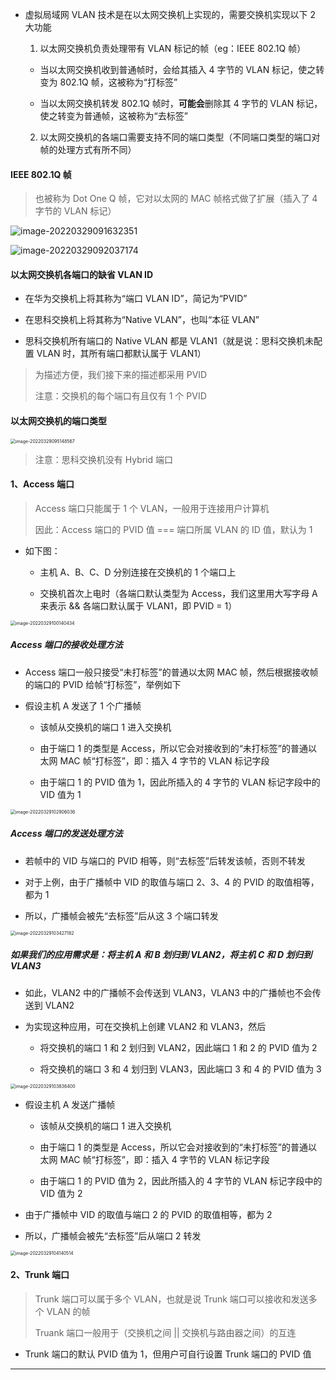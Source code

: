 - 虚拟局域网 VLAN 技术是在以太网交换机上实现的，需要交换机实现以下 2 大功能

  1. 以太网交换机负责处理带有 VLAN 标记的帧（eg：IEEE 802.1Q 帧）

	- 当以太网交换机收到普通帧时，会给其插入 4 字节的 VLAN 标记，使之转变为 802.1Q 帧，这被称为“打标签”

	- 当以太网交换机转发 802.1Q 帧时，**可能会**删除其 4 字节的 VLAN 标记，使之转变为普通帧，这被称为“去标签”

  2. 以太网交换机的各端口需要支持不同的端口类型（不同端口类型的端口对帧的处理方式有所不同）

#### IEEE 802.1Q 帧

> 也被称为 Dot One Q 帧，它对以太网的 MAC 帧格式做了扩展（插入了 4 字节的 VLAN 标记）

![image-20220329091632351](https://aliyun-oss-lpj.oss-cn-qingdao.aliyuncs.com/images/by-picgo/image-20220329091632351.png)

![image-20220329092037174](https://aliyun-oss-lpj.oss-cn-qingdao.aliyuncs.com/images/by-picgo/image-20220329092037174.png)

#### 以太网交换机各端口的缺省 VLAN ID

- 在华为交换机上将其称为“端口 VLAN ID”，简记为“PVID”

- 在思科交换机上将其称为“Native VLAN”，也叫“本征 VLAN”

- 思科交换机所有端口的 Native VLAN 都是 VLAN1（就是说：思科交换机未配置 VLAN 时，其所有端口都默认属于 VLAN1）

> 为描述方便，我们接下来的描述都采用 PVID
> 
> 注意：交换机的每个端口有且仅有 1 个 PVID

#### 以太网交换机的端口类型

<img src="https://aliyun-oss-lpj.oss-cn-qingdao.aliyuncs.com/images/by-picgo/image-20220329095148567.png" alt="image-20220329095148567" style="zoom:50%;" />

> 注意：思科交换机没有 Hybrid 端口

#### 1、Access 端口

> Access 端口只能属于 1 个 VLAN，一般用于连接用户计算机
>
> 因此：Access 端口的 PVID 值 === 端口所属 VLAN 的 ID 值，默认为 1

- 如下图：

	- 主机 A、B、C、D 分别连接在交换机的 1 个端口上

	- 交换机首次上电时（各端口默认类型为 Access，我们这里用大写字母 A 来表示 && 各端口默认属于 VLAN1，即 PVID = 1）

<img src="https://aliyun-oss-lpj.oss-cn-qingdao.aliyuncs.com/images/by-picgo/image-20220329100140434.png" alt="image-20220329100140434" style="zoom:50%;" />

##### Access 端口的接收处理方法

- Access 端口一般只接受“未打标签”的普通以太网 MAC 帧，然后根据接收帧的端口的 PVID 给帧“打标签”，举例如下

- 假设主机 A 发送了 1 个广播帧

	- 该帧从交换机的端口 1 进入交换机

	- 由于端口 1 的类型是 Access，所以它会对接收到的“未打标签”的普通以太网 MAC 帧“打标签”，即：插入 4 字节的 VLAN 标记字段

	- 由于端口 1 的 PVID 值为 1，因此所插入的 4 字节的 VLAN 标记字段中的 VID 值为 1

<img src="https://aliyun-oss-lpj.oss-cn-qingdao.aliyuncs.com/images/by-picgo/image-20220329102906036.png" alt="image-20220329102906036" style="zoom:50%;" />

##### Access 端口的发送处理方法

- 若帧中的 VID 与端口的 PVID 相等，则“去标签”后转发该帧，否则不转发

- 对于上例，由于广播帧中 VID 的取值与端口 2、3、4 的 PVID 的取值相等，都为 1

- 所以，广播帧会被先“去标签”后从这 3 个端口转发

<img src="https://aliyun-oss-lpj.oss-cn-qingdao.aliyuncs.com/images/by-picgo/image-20220329103427182.png" alt="image-20220329103427182" style="zoom:50%;" />

##### 如果我们的应用需求是：将主机 A 和 B 划归到 VLAN2，将主机 C 和 D 划归到 VLAN3

- 如此，VLAN2 中的广播帧不会传送到 VLAN3，VLAN3 中的广播帧也不会传送到 VLAN2

- 为实现这种应用，可在交换机上创建 VLAN2 和 VLAN3，然后

	- 将交换机的端口 1 和 2 划归到 VLAN2，因此端口 1 和 2 的 PVID 值为 2

	- 将交换机的端口 3 和 4 划归到 VLAN3，因此端口 3 和 4 的 PVID 值为 3

<img src="https://aliyun-oss-lpj.oss-cn-qingdao.aliyuncs.com/images/by-picgo/image-20220329103836400.png" alt="image-20220329103836400" style="zoom:50%;" />

- 假设主机 A 发送广播帧

	- 该帧从交换机的端口 1 进入交换机

	- 由于端口 1 的类型是 Access，所以它会对接收到的“未打标签”的普通以太网 MAC 帧“打标签”，即：插入 4 字节的 VLAN 标记字段

	- 由于端口 1 的 PVID 值为 2，因此所插入的 4 字节的 VLAN 标记字段中的 VID 值为 2
	
- 由于广播帧中 VID 的取值与端口 2 的 PVID 的取值相等，都为 2

- 所以，广播帧会被先“去标签”后从端口 2 转发

<img src="https://aliyun-oss-lpj.oss-cn-qingdao.aliyuncs.com/images/by-picgo/image-20220329104140514.png" alt="image-20220329104140514" style="zoom:50%;" />

#### 2、Trunk 端口

> Trunk 端口可以属于多个 VLAN，也就是说 Trunk 端口可以接收和发送多个 VLAN 的帧
> 
> Truank 端口一般用于（交换机之间 || 交换机与路由器之间）的互连

- Trunk 端口的默认 PVID 值为 1，但用户可自行设置 Trunk 端口的 PVID 值

---

